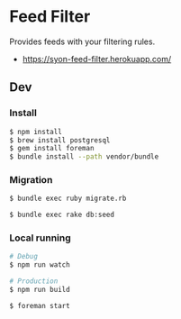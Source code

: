 Feed Filter
===========

Provides feeds with your filtering rules.

- https://syon-feed-filter.herokuapp.com/


## Dev

### Install

```sh
$ npm install
$ brew install postgresql
$ gem install foreman
$ bundle install --path vendor/bundle
```

### Migration

```sh
$ bundle exec ruby migrate.rb

$ bundle exec rake db:seed
```

### Local running

```sh
# Debug
$ npm run watch

# Production
$ npm run build
```

```sh
$ foreman start
```

